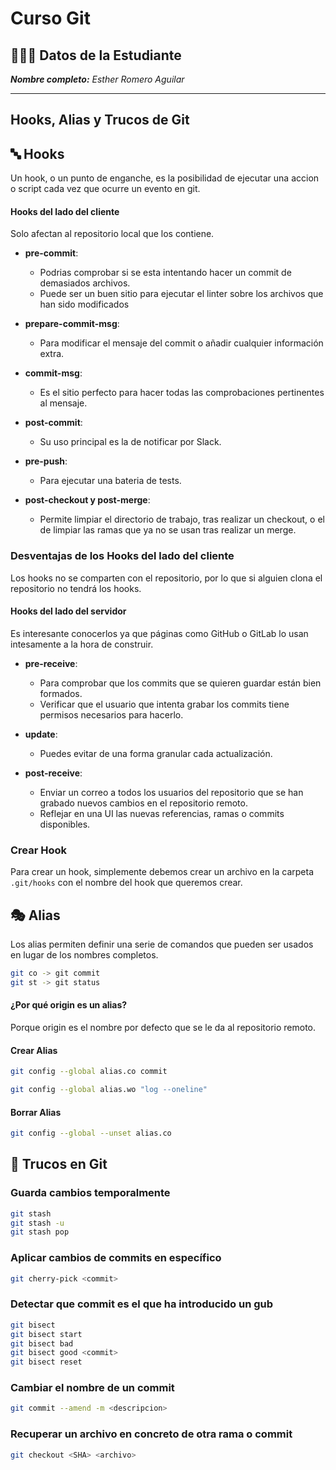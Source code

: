 # Curso Git

## 👩🏻‍💻 Datos de la Estudiante

_**Nombre completo:** Esther Romero Aguilar_

---

## Hooks, Alias y Trucos de Git

## 🔤 Hooks

Un hook, o un punto de enganche, es la posibilidad de ejecutar una accion o script cada vez que ocurre un evento en git.

#### Hooks del lado del cliente

Solo afectan al repositorio local que los contiene.

- **pre-commit**:

  - Podrias comprobar si se esta intentando hacer un commit de demasiados archivos.
  - Puede ser un buen sitio para ejecutar el linter sobre los archivos que han sido modificados

- **prepare-commit-msg**:
  - Para modificar el mensaje del commit o añadir cualquier información extra.
- **commit-msg**:

  - Es el sitio perfecto para hacer todas las comprobaciones pertinentes al mensaje.

- **post-commit**:
  - Su uso principal es la de notificar por Slack.
- **pre-push**:

  - Para ejecutar una bateria de tests.

- **post-checkout y post-merge**:
  - Permite limpiar el directorio de trabajo, tras realizar un checkout, o el de limpiar las ramas que ya no se usan tras realizar un merge.

### Desventajas de los Hooks del lado del cliente

Los hooks no se comparten con el repositorio, por lo que si alguien clona el repositorio no tendrá los hooks.

#### Hooks del lado del servidor

Es interesante conocerlos ya que páginas como GitHub o GitLab lo usan intesamente a la hora de construir.

- **pre-receive**:

  - Para comprobar que los commits que se quieren guardar están bien formados.
  - Verificar que el usuario que intenta grabar los commits tiene permisos necesarios para hacerlo.

- **update**:

  - Puedes evitar de una forma granular cada actualización.

- **post-receive**:
  - Enviar un correo a todos los usuarios del repositorio que se han grabado nuevos cambios en el repositorio remoto.
  - Reflejar en una UI las nuevas referencias, ramas o commits disponibles.

### Crear Hook

Para crear un hook, simplemente debemos crear un archivo en la carpeta `.git/hooks` con el nombre del hook que queremos crear.

## 🎭 Alias

Los alias permiten definir una serie de comandos que pueden ser usados en lugar de los nombres completos.

```bash
git co -> git commit
git st -> git status
```

#### ¿Por qué origin es un alias?

Porque origin es el nombre por defecto que se le da al repositorio remoto.

#### Crear Alias

```bash
git config --global alias.co commit
```

```bash
git config --global alias.wo "log --oneline"
```

#### Borrar Alias

```bash
git config --global --unset alias.co
```

## 🎩 Trucos en Git

### Guarda cambios temporalmente

```bash
git stash
git stash -u
git stash pop
```

### Aplicar cambios de commits en específico

```bash
git cherry-pick <commit>
```

### Detectar que commit es el que ha introducido un gub

```bash
git bisect
git bisect start
git bisect bad
git bisect good <commit>
git bisect reset
```

### Cambiar el nombre de un commit

```bash
git commit --amend -m <descripcion>
```

### Recuperar un archivo en concreto de otra rama o commit

```bash
git checkout <SHA> <archivo>
```

